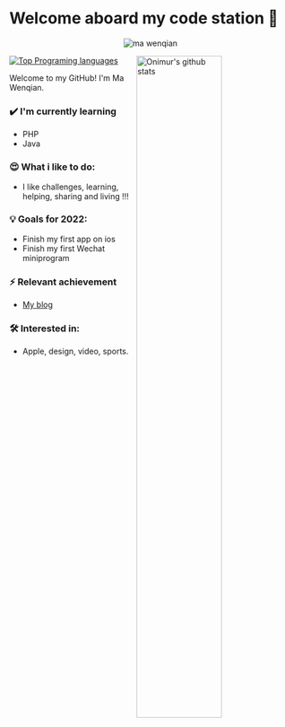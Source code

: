 # Welcome aboard my code station 🚀
<div align="center"><img alt="ma wenqian" src="http://ritn3ta2k.hn-bkt.clouddn.com/photos/374C83F7A6BA.jpeg" /></div>

<p>
  <a>
    <img width="55%" align="right" alt="Onimur's github stats" src="https://github-readme-stats.vercel.app/api?username=ma-wenqian&show_icons=true&hide_border=true" />
  </a>
  
  [![Top Programing languages](https://github-readme-stats.vercel.app/api/top-langs/?username=ma-wenqian&layout=compact)](https://github.com/anuraghazra/github-readme-stats)
</p>

Welcome to my GitHub! I'm Ma Wenqian.

### ✔️ I'm currently learning
- PHP
- Java

### 😍 What i like to do:
- I like challenges, learning, helping, sharing and living !!!

### 💡 Goals for 2022:
- Finish my first app on ios
- Finish my first Wechat miniprogram

### ⚡ Relevant achievement
- [My blog](https://blog.mawenqian.com)

### 🛠 Interested in:
- Apple, design, video, sports.

<!-- - 🔭 I’m currently working on ...
- 🌱 I’m currently learning ...
- 👯 I’m looking to collaborate on ...
- 🤔 I’m looking for help with ...
- 💬 Ask me about ...
- 📫 How to reach me: ...
- 😄 Pronouns: ...
- ⚡ Fun fact: ...
--> 
